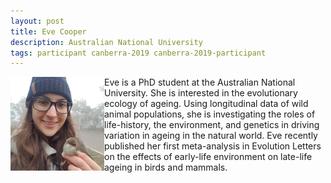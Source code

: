 ```yaml
---
layout: post
title: Eve Cooper
description: Australian National University
tags: participant canberra-2019 canberra-2019-participant
---
```

<img align="left" width="150" height="150" src="/assets/people/Cooper_Eve.jpg" alt="Eve Cooper"/>Eve is a PhD student at the Australian National University. She is interested in the evolutionary ecology of ageing. Using longitudinal data of wild animal populations, she is investigating the roles of life-history, the environment, and genetics in driving variation in ageing in the natural world. Eve recently published her first meta-analysis in Evolution Letters on the effects of early-life environment on late-life ageing in birds and mammals.  

<a href="https://twitter.com/EveCooper44" title="Twitter" target="_blank"
rel="noopener">
  <i class="fa fa-twitter fa-2x" style="color:#4FB3A9"></i>
</a>
